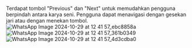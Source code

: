 Terdapat tombol "Previous" dan "Next" untuk memudahkan pengguna berpindah antara karya seni. Pengguna dapat menavigasi dengan gesekan jari atau dengan menekan tombol.
![WhatsApp Image 2024-10-29 at 12 41 57_ebc8858a](https://github.com/user-attachments/assets/d98f0392-c8b5-4555-a91b-42217c2655d1)
![WhatsApp Image 2024-10-29 at 12 41 57_361b0349](https://github.com/user-attachments/assets/f4e4235d-5022-4530-98cd-00f9a3e41b87)
![WhatsApp Image 2024-10-29 at 12 41 57_4d3cdba0](https://github.com/user-attachments/assets/b96e4226-df0b-4edf-b18f-aa93c9ee0925)
